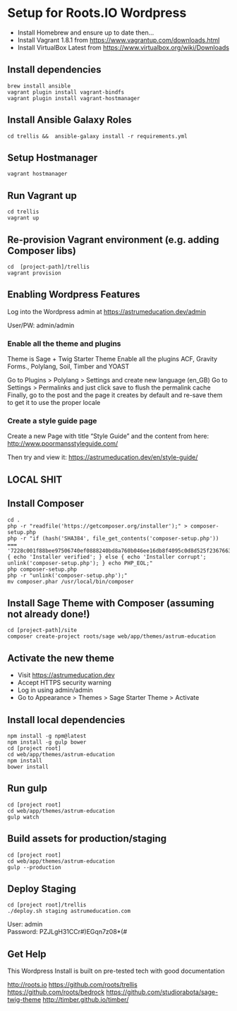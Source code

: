 # Setup for Roots.IO Wordpress

* Install Homebrew and ensure up to date then...  
* Install Vagrant 1.8.1 from https://www.vagrantup.com/downloads.html  
* Install VirtualBox Latest from https://www.virtualbox.org/wiki/Downloads  

## Install dependencies

```shell
brew install ansible
vagrant plugin install vagrant-bindfs
vagrant plugin install vagrant-hostmanager
```

## Install Ansible Galaxy Roles

```shell
cd trellis &&  ansible-galaxy install -r requirements.yml
```

## Setup Hostmanager

```shell
vagrant hostmanager
```


## Run Vagrant up

```shell
cd trellis
vagrant up
```

## Re-provision Vagrant environment (e.g. adding Composer libs)

```shell
cd  [project-path]/trellis
vagrant provision
```

## Enabling Wordpress Features

Log into the Wordpress admin at
https://astrumeducation.dev/admin

User/PW: admin/admin

### Enable all the theme and plugins

Theme is Sage + Twig Starter Theme
Enable all the plugins
ACF, Gravity Forms., Polylang, Soil, Timber and YOAST

Go to Plugins > Polylang > Settings and create new language (en_GB)
Go to Settings > Permalinks and just click save to flush the permalink cache
Finally, go to the post and the page it creates by default and re-save them to get it to use the proper locale

### Create a style guide page

Create a new Page with title “Style Guide” and the content from here:
http://www.poormansstyleguide.com/

Then try and view it:
https://astrumeducation.dev/en/style-guide/

## LOCAL SHIT

## Install Composer

```shell
cd .
php -r "readfile('https://getcomposer.org/installer');" > composer-setup.php
php -r "if (hash('SHA384', file_get_contents('composer-setup.php')) === '7228c001f88bee97506740ef0888240bd8a760b046ee16db8f4095c0d8d525f2367663f22a46b48d072c816e7fe19959') { echo 'Installer verified'; } else { echo 'Installer corrupt'; unlink('composer-setup.php'); } echo PHP_EOL;"
php composer-setup.php
php -r "unlink('composer-setup.php');"
mv composer.phar /usr/local/bin/composer
```

## Install Sage Theme with Composer (assuming not already done!)

```shell
cd [project-path]/site
composer create-project roots/sage web/app/themes/astrum-education
```

## Activate the new theme

* Visit https://astrumeducation.dev
* Accept HTTPS security warning
* Log in using admin/admin
* Go to Appearance > Themes > Sage Starter Theme > Activate


## Install local dependencies

```shell
npm install -g npm@latest
npm install -g gulp bower
cd [project root]
cd web/app/themes/astrum-education
npm install
bower install
```

## Run gulp

```shell
cd [project root]
cd web/app/themes/astrum-education
gulp watch
```

## Build assets for production/staging

```shell
cd [project root]
cd web/app/themes/astrum-education
gulp --production
```


## Deploy Staging

```shell
cd [project root]/trellis
./deploy.sh staging astrumeducation.com
```

User: admin  
Password: PZJLgH31CCr#)EGqn7z08*(#  

## Get Help

This Wordpress Install is built on pre-tested tech with good documentation

http://roots.io
https://github.com/roots/trellis
https://github.com/roots/bedrock
https://github.com/studiorabota/sage-twig-theme
http://timber.github.io/timber/
